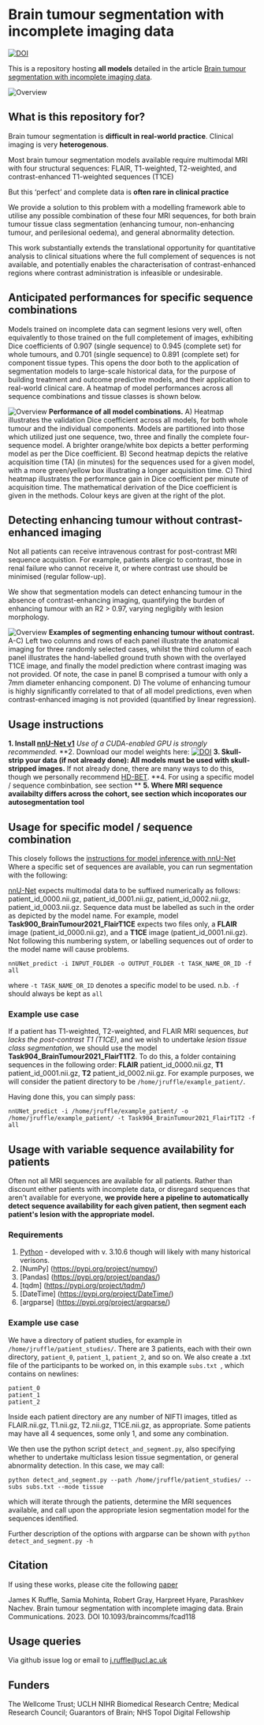 # Brain tumour segmentation with incomplete imaging data
[![DOI](https://zenodo.org/badge/DOI/10.5281/zenodo.6782948.svg)](https://doi.org/10.5281/zenodo.6782948)

This is a repository hosting **all models** detailed in the article [Brain tumour segmentation with incomplete imaging data](https://arxiv.org/abs/2206.06120).

![Overview](assets/graphical_abstract.jpg)

## What is this repository for?
Brain tumour segmentation is **difficult in real-world practice**. Clinical imaging is very **heterogenous**.

Most brain tumour segmentation models available require multimodal MRI with four structural sequences: FLAIR, T1-weighted, T2-weighted, and contrast-enhanced T1-weighted sequences (T1CE)

But this ‘perfect’ and complete data is **often rare in clinical practice** 

We provide a solution to this problem with a modelling framework able to utilise any possible combination of these four MRI sequences, for both brain tumour tissue class segmentation (enhancing tumour, non-enhancing tumour, and perilesional oedema), and general abnormality detection.

This work substantially extends the translational opportunity for quantitative analysis to clinical situations where the full complement of sequences is not available, and potentially enables the characterisation of contrast-enhanced regions where contrast administration is infeasible or undesirable.



## Anticipated performances for specific sequence combinations
Models trained on incomplete data can segment lesions very well, often equivalently to those trained on the full completement of images, exhibiting Dice coefficients of 0.907 (single sequence) to 0.945 (complete set) for whole tumours, and 0.701 (single sequence) to 0.891 (complete set) for component tissue types. This opens the door both to the application of segmentation models to large-scale historical data, for the purpose of building treatment and outcome predictive models, and their application to real-world clinical care. A heatmap of model performances across all sequence combinations and tissue classes is shown below.

![Overview](assets/figure1.jpg)
**Performance of all model combinations.** A) Heatmap illustrates the validation Dice coefficient across all models, for both whole tumour and the individual components. Models are partitioned into those which utilized just one sequence, two, three and finally the complete four- sequence model. A brighter orange/white box depicts a better performing model as per the Dice coefficient. B) Second heatmap depicts the relative acquisition time (TA) (in minutes) for the sequences used for a given model, with a more green/yellow box illustrating a longer acquisition time. C) Third heatmap illustrates the performance gain in Dice coefficient per minute of acquisition time. The mathematical derivation of the Dice coefficient is given in the methods. Colour keys are given at the right of the plot.

## Detecting enhancing tumour without contrast-enhanced imaging
Not all patients can receive intravenous contrast for post-contrast MRI sequence acquistion.
For example, patients allergic to contrast, those in renal failure who cannot receive it, or where contrast use should be minimised (regular follow-up).

We show that segmentation models can detect enhancing tumour in the absence of contrast-enhancing imaging, quantifying the burden of enhancing tumour with an R2 > 0.97, varying negligibly with lesion morphology.

![Overview](assets/figure2.jpg)
**Examples of segmenting enhancing tumour without contrast.** A-C) Left two columns and rows of each panel illustrate the anatomical imaging for three randomly selected cases, whilst the third column of each panel illustrates the hand-labelled ground truth shown with the overlayed T1CE image, and finally the model prediction where contrast imaging was not provided. Of note, the case in panel B comprised a tumour with only a 7mm diameter enhancing component. D) The volume of enhancing tumour is highly significantly correlated to that of all model predictions, even when contrast-enhanced imaging is not provided (quantified by linear regression).

## Usage instructions
**1. Install [nnU-Net v1](https://github.com/MIC-DKFZ/nnUNet/tree/nnunetv1)** *Use of a CUDA-enabled GPU is strongly recommended.*
**2. Download our model weights here: [![DOI](https://zenodo.org/badge/DOI/10.5281/zenodo.6782948.svg)](https://doi.org/10.5281/zenodo.6782948)
**3. Skull-strip your data (if not already done): All models must be used with skull-stripped images.** If not already done, there are many ways to do this, though we personally recommend [HD-BET](https://github.com/MIC-DKFZ/HD-BET).
**4. For using a specific model / sequence combinbation, see section **
**5. Where MRI sequence availabilty differs across the cohort, see section which incoporates our autosegmentation tool**


## Usage for specific model / sequence combination
This closely follows the [instructions for model inference with nnU-Net](https://github.com/MIC-DKFZ/nnUNet/tree/nnunetv1#run-inference)
Where a specific set of sequences are available, you can run segmentation with the following:

[nnU-Net](https://github.com/MIC-DKFZ/nnUNet/tree/nnunetv1) expects multimodal data to be suffixed numerically as follows: patient_id_0000.nii.gz, patient_id_0001.nii.gz, patient_id_0002.nii.gz, patient_id_0003.nii.gz. Sequence data must be labelled as such in the order as depicted by the model name. For example, model **Task900_BrainTumour2021_FlairT1CE** expects two files only, a **FLAIR** image (patient_id_0000.nii.gz), and a **T1CE** image (patient_id_0001.nii.gz). Not following this numbering system, or labelling sequences out of order to the model name will cause problems.

```
nnUNet_predict -i INPUT_FOLDER -o OUTPUT_FOLDER -t TASK_NAME_OR_ID -f all
```
where ```-t TASK_NAME_OR_ID``` denotes a specific model to be used.
n.b. ```-f``` should always be kept as ```all```

### Example use case
If a patient has T1-weighted, T2-weighted, and FLAIR MRI sequences, *but lacks the post-contrast T1 (T1CE)*, and we wish to undertake *lesion tissue class segmentation*, we should use the model **Task904_BrainTumour2021_FlairT1T2**. To do this, a folder containing sequences in the following order: **FLAIR** patient_id_0000.nii.gz, **T1** patient_id_0001.nii.gz, **T2** patient_id_0002.nii.gz. For example purposes, we will consider the patient directory to be ```/home/jruffle/example_patient/```.

Having done this, you can simply pass:
```
nnUNet_predict -i /home/jruffle/example_patient/ -o /home/jruffle/example_patient/ -t Task904_BrainTumour2021_FlairT1T2 -f all
```


## Usage with variable sequence availability for patients
Often not all MRI sequences are available for all patients. Rather than discount either patients with incomplete data, or disregard sequences that aren't available for everyone, **we provide here a pipeline to automatically detect sequence availability for each given patient, then segment each patient's lesion with the appropriate model.**

### Requirements
1. [Python](https://www.python.org/downloads/release/python-3106/) - developed with v. 3.10.6 though will likely with many historical verisons.
2. [NumPy] (https://pypi.org/project/numpy/)
3. [Pandas] (https://pypi.org/project/pandas/)
4. [tqdm] (https://pypi.org/project/tqdm/)
5. [DateTime] (https://pypi.org/project/DateTime/)
6. [argparse] (https://pypi.org/project/argparse/)

### Example use case
We have a directory of patient studies, for example in ```/home/jruffle/patient_studies/```. There are 3 patients, each with their own directory, ```patient_0```, ```patient_1```, ```patient_2```, and so on. We also create a .txt file of the participants to be worked on, in this example ```subs.txt ```, which contains on newlines:
```
patient_0
patient_1
patient_2
```
Inside each patient directory are any number of NIFTI images, titled as FLAIR.nii.gz, T1.nii.gz, T2.nii.gz, T1CE.nii.gz, as appropriate. Some patients may have all 4 sequences, some only 1, and some any combination. 

We then use the python script ```detect_and_segment.py```, also specifying whether to undertake multiclass lesion tissue segmentation, or general abnormality detection. In this case, we may call:
```
python detect_and_segment.py --path /home/jruffle/patient_studies/ --subs subs.txt --mode tissue 
```
which will iterate through the patients, determine the MRI sequences available, and call upon the appropriate lesion segmentation model for the sequences identified. 

Further description of the options with argparse can be shown with ```python detect_and_segment.py -h```



## Citation
If using these works, please cite the following [paper](https://arxiv.org/abs/2206.06120)

James K Ruffle, Samia Mohinta, Robert Gray, Harpreet Hyare, Parashkev Nachev. Brain tumour segmentation with incomplete imaging data. Brain Communications. 2023. DOI 10.1093/braincomms/fcad118


## Usage queries
Via github issue log or email to j.ruffle@ucl.ac.uk



## Funders
The Wellcome Trust; UCLH NIHR Biomedical Research Centre; Medical Research Council; Guarantors of Brain; NHS Topol Digital Fellowship

